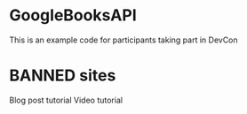# GoogleBooksAPI
This is an example code for participants taking part in DevCon

# BANNED sites
Blog post tutorial 
Video tutorial
